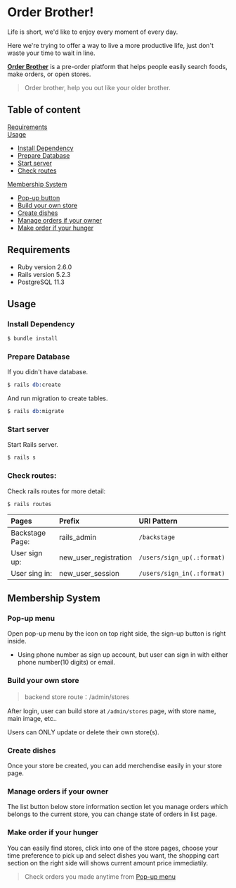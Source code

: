 # Order Brother!

Life is short, we'd like to enjoy every moment of every day.

Here we're trying to offer a way to live a more productive life,
just don't waste your time to wait in line.

[**Order Brother**](#Order-Brother!) is a pre-order platform that helps people easily search foods, make orders, or open stores.

> Order brother, help you out like your older brother.

## Table of content

[Requirements](#Requirements)  
[Usage](#Usage)  
  - [Install Dependency](#Install-Dependency)  
  - [Prepare Database](#Prepare-Database)
  - [Start server](#Start-server)
  - [Check routes](#Check-routes)

[Membership System](#Membership-System)  
  - [Pop-up button](#Pop-up-menu)
  - [Build your own store](#Build-your-own-store)
  - [Create dishes](#Create-dishes)
  - [Manage orders if your owner](#Manage-orders-if-your-owner)
  - [Make order if your hunger](#Make-order-if-your-hunger)

## Requirements

- Ruby version 2.6.0
- Rails version 5.2.3
- PostgreSQL 11.3

## Usage

### Install Dependency

```s
$ bundle install
```

### Prepare Database

If you didn't have database.

```s
$ rails db:create
```

And run migration to create tables.

```s
$ rails db:migrate
```

### Start server

Start Rails server.

```s
$ rails s
```

### Check routes:

Check rails routes for more detail:

```
$ rails routes
```

| Pages           | Prefix                | URI Pattern                |
| :-------------- | :-------------------- | :------------------------- |
| Backstage Page: | rails_admin           | `/backstage`               |
| User sign up:   | new_user_registration | `/users/sign_up(.:format)` |
| User sing in:   | new_user_session      | `/users/sign_in(.:format)` |


## Membership System

### Pop-up menu

Open pop-up menu by the icon on top right side, the sign-up button is right inside.

- Using phone number as sign up account, but user can sign in with either phone number(10 digits) or email.

### Build your own store

> backend store route：/admin/stores

<!-- - **登入後**可以建立商店   -->
  After login, user can build store at `/admin/stores` page, with store name, main image, etc..

<!-- - 只能編輯、刪除自己的店面   -->
  Users can ONLY update or delete their own store(s).

### Create dishes

<!-- - 只能在自己的店面上架、編輯產品   -->
  Once your store be created, you can add merchendise easily in your store page.

### Manage orders if your owner

The list button below store information section let you manage orders which belongs to the current store, you can change state of orders in list page.

### Make order if your hunger

You can easily find stores, click into one of the store pages, choose your time preference to pick up and select dishes you want, the shopping cart section on the right side will shows current amount price immediatily.

> Check orders you made anytime from [Pop-up menu](#Pop-up-menu)
